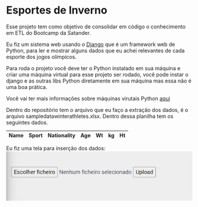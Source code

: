 # Esportes de Inverno
Esse projeto tem como objetivo de consolidar em código o conhecimento em ETL do Bootcamp da Satander.

Eu fiz um sistema web usando o [Django](https://docs.djangoproject.com/en/4.2/) que é um framework web de Python, para ler e mostrar alguns dados que eu achei relevantes de cada esporte dos jogos olímpicos.

Para roda o projeto você deve ter o Python instalado em sua máquina e criar uma máquina virtual para esse projeto ser rodado, você pode instar o django e as outras libs Python diretamente em sua máquina
mas essa não é uma boa prática.

Você vai ter mais informações sobre máquinas virutais Python [aqui](https://docs.python.org/pt-br/3/library/venv.html)

Dentro do repositório tem o arquivo que eu faço a extração dos dados, é o arquivo sampledatawinterathletes.xlsx. Dentro dessa planilha tem os seguintes dados.

|Name |Sport |Nationality |Age |Wt |kg |Ht|
| -------- | ------- |  ------- | ------- | ------- | ------- | ------- |

Eu fiz uma tela para inserção dos dados:
![GitHub Logo](https://github.com/lauf8/satander-botcamp/blob/main/static/readme_img/fichario.png
)

